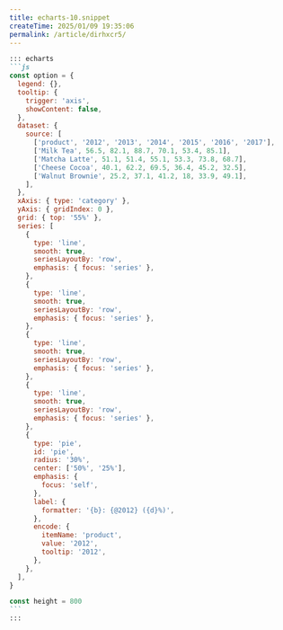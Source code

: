 ```yaml
---
title: echarts-10.snippet
createTime: 2025/01/09 19:35:06
permalink: /article/dirhxcr5/
---
```

````md
::: echarts
```js
const option = {
  legend: {},
  tooltip: {
    trigger: 'axis',
    showContent: false,
  },
  dataset: {
    source: [
      ['product', '2012', '2013', '2014', '2015', '2016', '2017'],
      ['Milk Tea', 56.5, 82.1, 88.7, 70.1, 53.4, 85.1],
      ['Matcha Latte', 51.1, 51.4, 55.1, 53.3, 73.8, 68.7],
      ['Cheese Cocoa', 40.1, 62.2, 69.5, 36.4, 45.2, 32.5],
      ['Walnut Brownie', 25.2, 37.1, 41.2, 18, 33.9, 49.1],
    ],
  },
  xAxis: { type: 'category' },
  yAxis: { gridIndex: 0 },
  grid: { top: '55%' },
  series: [
    {
      type: 'line',
      smooth: true,
      seriesLayoutBy: 'row',
      emphasis: { focus: 'series' },
    },
    {
      type: 'line',
      smooth: true,
      seriesLayoutBy: 'row',
      emphasis: { focus: 'series' },
    },
    {
      type: 'line',
      smooth: true,
      seriesLayoutBy: 'row',
      emphasis: { focus: 'series' },
    },
    {
      type: 'line',
      smooth: true,
      seriesLayoutBy: 'row',
      emphasis: { focus: 'series' },
    },
    {
      type: 'pie',
      id: 'pie',
      radius: '30%',
      center: ['50%', '25%'],
      emphasis: {
        focus: 'self',
      },
      label: {
        formatter: '{b}: {@2012} ({d}%)',
      },
      encode: {
        itemName: 'product',
        value: '2012',
        tooltip: '2012',
      },
    },
  ],
}

const height = 800
```
:::
````
